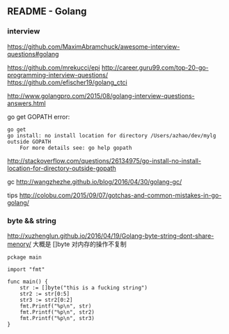 README - Golang
-----

### interview

https://github.com/MaximAbramchuck/awesome-interview-questions#golang

https://github.com/mrekucci/epi
http://career.guru99.com/top-20-go-programming-interview-questions/
https://github.com/efischer19/golang_ctci

http://www.golangpro.com/2015/08/golang-interview-questions-answers.html


go get GOPATH error:


```shell
go get
go install: no install location for directory /Users/azhao/dev/mylg outside GOPATH
	For more details see: go help gopath
```

http://stackoverflow.com/questions/26134975/go-install-no-install-location-for-directory-outside-gopath

gc
http://wangzhezhe.github.io/blog/2016/04/30/golang-gc/


tips
http://colobu.com/2015/09/07/gotchas-and-common-mistakes-in-go-golang/


### byte && string
http://xuzhenglun.github.io/2016/04/19/Golang-byte-string-dont-share-menory/
大概是 []byte 对内存的操作不复制
```golang
pckage main

import "fmt"

func main() {
    str := []byte("this is a fucking string")
    str2 := str[0:5]
    str3 := str2[0:2]
    fmt.Printf("%p\n", str)
    fmt.Printf("%p\n", str2)
    fmt.Printf("%p\n", str3)
}
```
